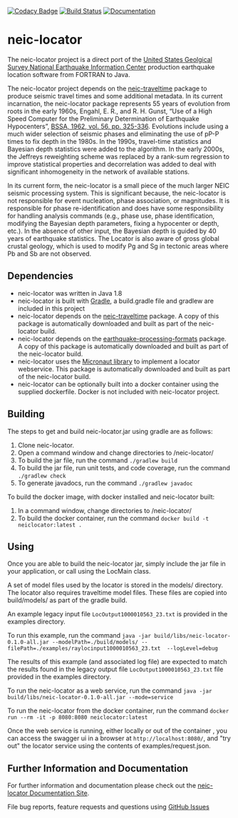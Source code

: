 [![Codacy Badge](https://api.codacy.com/project/badge/Grade/b50fddd11ce24251b546f1de9f4854e2)](https://app.codacy.com/app/usgs/neic-locator?utm_source=github.com&utm_medium=referral&utm_content=usgs/neic-locator&utm_campaign=badger)
[![Build Status](https://travis-ci.org/usgs/neic-locator.svg?branch=master)](https://travis-ci.org/usgs/neic-locator)
[![Documentation](https://usgs.github.io/neic-locator/codedocumented.svg)](https://usgs.github.io/neic-locator/)

# neic-locator
The neic-locator project is a direct port of the [United States Geolgical Survey National Earthquake Information Center](https://earthquake.usgs.gov/contactus/golden/neic.php) production earthquake location software from FORTRAN to Java. 

The neic-locator project depends on the [neic-traveltime](https://github.com/usgs/neic-traveltime) package to produce seismic travel times and some additional metadata. In its current incarnation, the neic-locator package represents 55 years of evolution from roots in the early 1960s, Engahl, E. R., and R. H. Gunst, “Use of a High Speed Computer for the Preliminary Determination of Earthquake Hypocenters”, [BSSA, 1962, vol. 56, pp. 325-336](https://pubs.geoscienceworld.org/ssa/bssa/article/56/2/325/116393/use-of-a-high-speed-computer-for-the-preliminary). Evolutions include using a much wider selection of seismic phases and eliminating the use of pP-P times to fix depth in the 1980s. In the 1990s, travel-time statistics and Bayesian depth statistics were added to the algorithm. In the early 2000s, the Jeffreys reweighting scheme was replaced by a rank-sum regression to improve statistical properties and decorrelation was added to deal with significant inhomogeneity in the network of available stations.

In its current form, the neic-locator is a small piece of the much larger NEIC seismic processing system. This is significant because, the neic-locator is not responsible for event nucleation, phase association, or magnitudes. It is responsible for phase re-identification and does have some responsibility for handling analysis commands (e.g., phase use, phase identification, modifying the Bayesian depth parameters, fixing a hypocenter or depth, etc.). In the absence of other input, the Bayesian depth is guided by 40 years of earthquake statistics. The Locator is also aware of gross global crustal geology, which is used to modify Pg and Sg in tectonic areas where Pb and Sb are not observed.

Dependencies
------
* neic-locator was written in Java 1.8
* neic-locator is built with [Gradle](https://gradle.org/), a build.gradle file and gradlew are included in this project
* neic-locator depends on the [neic-traveltime](https://github.com/usgs/neic-traveltime) package. A copy of this package is automatically downloaded and built as part of the neic-locator build.
* neic-locator depends on the [earthquake-processing-formats](https://github.com/usgs/earthquake-processing-formats) package. A copy of this package is automatically downloaded and built as part of the neic-locator build.
* neic-locator uses the [Micronaut library](https://micronaut.io/) to implement a locator webservice. This package is automatically downloaded and built as part of the neic-locator build.
* neic-locator can be optionally built into a docker container using the supplied dockerfile. Docker is not included with neic-locator project.

Building
------
The steps to get and build neic-locator.jar using gradle are as follows:

1. Clone neic-locator.
2. Open a command window and change directories to /neic-locator/
3. To build the jar file, run the command `./gradlew build`
4. To build the jar file, run unit tests, and code coverage, run the command `./gradlew check`
5. To generate javadocs, run the command `./gradlew javadoc`

To build the docker image, with docker installed and neic-locator built:

1. In a command window, change directories to /neic-locator/
2. To build the docker container, run the command `docker build -t neiclocator:latest .`

Using
-----
Once you are able to build the neic-locator jar, simply include the jar
file in your application, or call using the LocMain class.

A set of model files used by the locator is stored in the models/ directory.
The locator also requires traveltime model files. These files are copied into
build/models/ as part of the gradle build.

An example legacy input file `LocOutput1000010563_23.txt` is provided in the
examples directory.

To run this example, run the command  `java -jar build/libs/neic-locator-0.1.0-all.jar --modelPath=./build/models/ --filePath=./examples/raylocinput1000010563_23.txt  --logLevel=debug`

The results of this example (and associated log file) are expected to match the
results found in the legacy output file `LocOutput1000010563_23.txt` file
provided in the examples directory.

To run the neic-locator as a web service, run the command `java -jar build/libs/neic-locator-0.1.0-all.jar --mode=service`

To run the neic-locator from the docker container, run the command `docker run --rm -it -p 8080:8080 neiclocator:latest`

Once the web service is running, either locally or out of the container , you can access the swagger ui in a browser at `http://localhost:8080/`, and "try out" the locator service using the contents of examples/request.json.

Further Information and Documentation
------
For further information and documentation please check out the [neic-locator Documentation Site](https://usgs.github.io/neic-locator/).

File bug reports, feature requests and questions using [GitHub Issues](https://github.com/usgs/neic-locator/issues)

